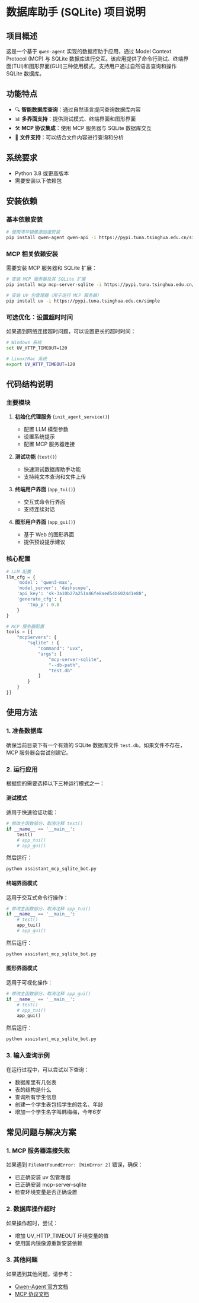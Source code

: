 # 数据库助手 (SQLite) 项目说明

## 项目概述

这是一个基于 `qwen-agent` 实现的数据库助手应用，通过 Model Context Protocol (MCP) 与 SQLite 数据库进行交互。该应用提供了命令行测试、终端界面(TUI)和图形界面(GUI)三种使用模式，支持用户通过自然语言查询和操作 SQLite 数据库。

## 功能特点

- 🔍 **智能数据库查询**：通过自然语言提问查询数据库内容
- 📊 **多界面支持**：提供测试模式、终端界面和图形界面
- 🛠️ **MCP 协议集成**：使用 MCP 服务器与 SQLite 数据库交互
- 📁 **文件支持**：可以结合文件内容进行查询和分析

## 系统要求

- Python 3.8 或更高版本
- 需要安装以下依赖包

## 安装依赖

### 基本依赖安装

```bash
# 使用清华镜像源加速安装
pip install qwen-agent qwen-api -i https://pypi.tuna.tsinghua.edu.cn/simple
```

### MCP 相关依赖安装

需要安装 MCP 服务器和 SQLite 扩展：

```bash
# 安装 MCP 服务器及其 SQLite 扩展
pip install mcp mcp-server-sqlite -i https://pypi.tuna.tsinghua.edu.cn/simple

# 安装 UV 包管理器（用于运行 MCP 服务器）
pip install uv -i https://pypi.tuna.tsinghua.edu.cn/simple
```

### 可选优化：设置超时时间

如果遇到网络连接超时问题，可以设置更长的超时时间：

```bash
# Windows 系统
set UV_HTTP_TIMEOUT=120

# Linux/Mac 系统
export UV_HTTP_TIMEOUT=120
```

## 代码结构说明

### 主要模块

1. **初始化代理服务** (`init_agent_service()`)
   - 配置 LLM 模型参数
   - 设置系统提示
   - 配置 MCP 服务器连接

2. **测试功能** (`test()`)
   - 快速测试数据库助手功能
   - 支持纯文本查询和文件上传

3. **终端用户界面** (`app_tui()`)
   - 交互式命令行界面
   - 支持连续对话

4. **图形用户界面** (`app_gui()`)
   - 基于 Web 的图形界面
   - 提供预设提示建议

### 核心配置

```python
# LLM 配置
llm_cfg = {
    'model': 'qwen3-max',
    'model_server': 'dashscope',
    'api_key': 'sk-3a10b27a251a46fe8aed54b6024d1e88',
    'generate_cfg': {
        'top_p': 0.8
    }
}

# MCP 服务器配置
tools = [{
    "mcpServers": {
        "sqlite" : {
            "command": "uvx",
            "args": [
                "mcp-server-sqlite",
                "--db-path",
                "test.db"
            ]
        }
    }
}]
```

## 使用方法

### 1. 准备数据库

确保当前目录下有一个有效的 SQLite 数据库文件 `test.db`。如果文件不存在，MCP 服务器会尝试创建它。

### 2. 运行应用

根据您的需要选择以下三种运行模式之一：

#### 测试模式

适用于快速验证功能：

```python
# 修改主函数部分，取消注释 test()
if __name__ == '__main__':
    test()
    # app_tui()
    # app_gui()
```

然后运行：
```bash
python assistant_mcp_sqlite_bot.py
```

#### 终端界面模式

适用于交互式命令行操作：

```python
# 修改主函数部分，取消注释 app_tui()
if __name__ == '__main__':
    # test()
    app_tui()
    # app_gui()
```

然后运行：
```bash
python assistant_mcp_sqlite_bot.py
```

#### 图形界面模式

适用于可视化操作：

```python
# 修改主函数部分，取消注释 app_gui()
if __name__ == '__main__':
    # test()
    # app_tui()
    app_gui()
```

然后运行：
```bash
python assistant_mcp_sqlite_bot.py
```

### 3. 输入查询示例

在运行过程中，可以尝试以下查询：

- 数据库里有几张表
- 表的结构是什么
- 查询所有学生信息
- 创建一个学生表包括学生的姓名、年龄
- 增加一个学生名字叫韩梅梅，今年6岁

## 常见问题与解决方案

### 1. MCP 服务器连接失败

如果遇到 `FileNotFoundError: [WinError 2]` 错误，确保：
- 已正确安装 uv 包管理器
- 已正确安装 mcp-server-sqlite
- 检查环境变量是否正确设置

### 2. 数据库操作超时

如果操作超时，尝试：
- 增加 UV_HTTP_TIMEOUT 环境变量的值
- 使用国内镜像源重新安装依赖

### 3. 其他问题

如果遇到其他问题，请参考：
- [Qwen-Agent 官方文档](https://github.com/QwenLM/Qwen-Agent)
- [MCP 协议文档](https://github.com/modelcontext/modelcontext)
